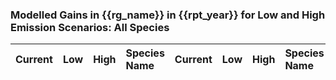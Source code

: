 

### Modelled Gains in {{rg_name}} in {{rpt_year}} for Low and High Emission Scenarios: All Species

| Current | Low | High | Species Name | Current | Low | High | Species Name |
|:-------:|:---:|:----:|:-------------|:-------:|:---:|:----:|:-------------|
